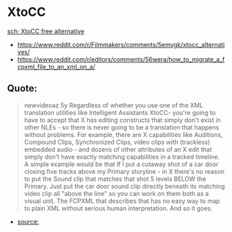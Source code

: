 # XtoCC
[sch: XtoCC free alternative](https://www.google.com/search?q=XtoCC+free+alternative)
- https://www.reddit.com/r/Filmmakers/comments/5emvgk/xtocc_alternatives/
- https://www.reddit.com/r/editors/comments/56wera/how_to_migrate_a_fcpxml_file_to_an_xml_on_a/

## Quote:
> newvideoaz
> 5y
> Regardless of whether you use one of the XML translation utilities like Intelligent Assistants XtoCC- you're going to have to accept that X has editing constructs that simply don't exist in other NLEs - so there is never going to be a translation that happens without problems. For example, there are X capabilities like Auditions, Compound Clips, Synchronized Clips, video clips with (trackless) embedded audio - and dozens of other attributes of an X edit that simply don't have exactly matching capabilities in a tracked timeline. A simple example would be that If I put a cutaway shot of a car door closing five tracks above my Primary storyline - in X there's no reason to put the Sound clip that matches that shot 5 levels BELOW the Primary. Just put the car door sound clip directly beneath its matching video clip all "above the line" so you can work on them both as a visual unit. The FCPXML that describes that has no easy way to map to plain XML without serious human interpretation. And so it goes.
- [source:](https://www.reddit.com/r/editors/comments/56wera/how_to_migrate_a_fcpxml_file_to_an_xml_on_a/d8v1lny?utm_source=share&utm_medium=web2x&context=3)
